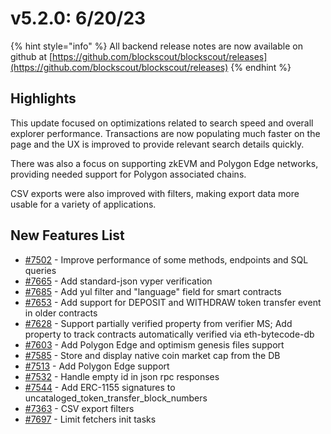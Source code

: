 # v5.2.0: 6/20/23

{% hint style="info" %}
All backend release notes are now available on github at [https://github.com/blockscout/blockscout/releases](https://github.com/blockscout/blockscout/releases)
{% endhint %}

## Highlights

This update focused on optimizations related to search speed and overall explorer performance. Transactions are now populating much faster on the page and the UX is improved to provide relevant search details quickly.

There was also a focus on supporting zkEVM and Polygon Edge networks, providing needed support for Polygon associated chains.

CSV exports were also improved with filters, making export data more usable for a variety of applications.

## New Features List

* [#7502](https://github.com/blockscout/blockscout/pull/7502) - Improve performance of some methods, endpoints and SQL queries
* [#7665](https://github.com/blockscout/blockscout/pull/7665) - Add standard-json vyper verification
* [#7685](https://github.com/blockscout/blockscout/pull/7685) - Add yul filter and "language" field for smart contracts
* [#7653](https://github.com/blockscout/blockscout/pull/7653) - Add support for DEPOSIT and WITHDRAW token transfer event in older contracts
* [#7628](https://github.com/blockscout/blockscout/pull/7628) - Support partially verified property from verifier MS; Add property to track contracts automatically verified via eth-bytecode-db
* [#7603](https://github.com/blockscout/blockscout/pull/7603) - Add Polygon Edge and optimism genesis files support
* [#7585](https://github.com/blockscout/blockscout/pull/7585) - Store and display native coin market cap from the DB
* [#7513](https://github.com/blockscout/blockscout/pull/7513) - Add Polygon Edge support
* [#7532](https://github.com/blockscout/blockscout/pull/7532) - Handle empty id in json rpc responses
* [#7544](https://github.com/blockscout/blockscout/pull/7544) - Add ERC-1155 signatures to uncataloged\_token\_transfer\_block\_numbers
* [#7363](https://github.com/blockscout/blockscout/pull/7363) - CSV export filters
* [#7697](https://github.com/blockscout/blockscout/pull/7697) - Limit fetchers init tasks
